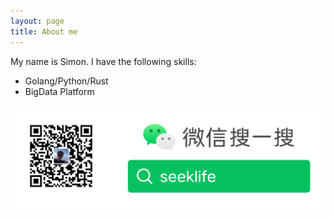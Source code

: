 ```yaml
---
layout: page
title: About me
---
```


My name is Simon. I have the following skills:

- Golang/Python/Rust
- BigData Platform


![个人微信公众号](/assets/img/Wechat.jpeg)
